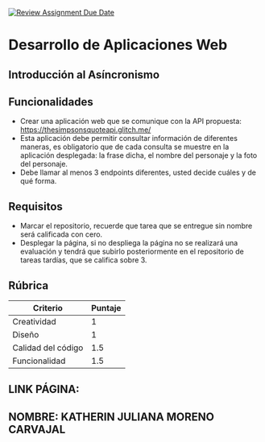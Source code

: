 [![Review Assignment Due Date](https://classroom.github.com/assets/deadline-readme-button-24ddc0f5d75046c5622901739e7c5dd533143b0c8e959d652212380cedb1ea36.svg)](https://classroom.github.com/a/IzcH6WD-)

# Desarrollo de Aplicaciones Web

## Introducción al Asíncronismo

## Funcionalidades

-   Crear una aplicación web que se comunique con la API propuesta: https://thesimpsonsquoteapi.glitch.me/
-   Esta aplicación debe permitir consultar información de diferentes maneras, es obligatorio que de cada consulta se muestre en la aplicación desplegada: la frase dicha, el nombre del personaje y la foto del personaje.
-   Debe llamar al menos 3 endpoints diferentes, usted decide cuáles y de qué forma.

## Requisitos

-   Marcar el repositorio, recuerde que tarea que se entregue sin nombre será calificada con cero.
-   Desplegar la página, si no despliega la página no se realizará una evaluación y tendrá que subirlo posteriormente en el repositorio de tareas tardías, que se califica sobre 3.

## Rúbrica

| Criterio           | Puntaje |
| ------------------ | ------- |
| Creatividad        | 1       |
| Diseño             | 1       |
| Calidad del código | 1.5     |
| Funcionalidad      | 1.5     |

## LINK PÁGINA:

## NOMBRE: KATHERIN JULIANA MORENO CARVAJAL
